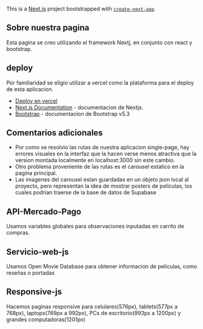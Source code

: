 This is a [Next.js](https://nextjs.org/) project bootstrapped with [`create-next-app`](https://github.com/vercel/next.js/tree/canary/packages/create-next-app).

## Sobre nuestra pagina

Esta pagina se creo utilizando el framework Nextj, en conjunto con react y bootstrap.


## deploy

Por familiaridad se eligio utilizar a vercel como la plataforma para el deploy de esta aplicacion.

- [Deploy en vercel](https://wilberger-verniere-react.vercel.app)
- [Next.js Documentation](https://nextjs.org/docs) - documentacion de Nextjs.
- [Bootstrap](https://getbootstrap.com/docs/5.3/getting-started/introduction/) - documentacion de Bootstrap v5.3

## Comentarios adicionales

- Por como se resolvio las rutas de nuestra aplicacion single-page, hay errores visuales en la interfaz que la hacen verse menos atractiva que la version montada localmente en localhost:3000 sin este cambio.
- Otro problema proveniente de las rutas es el carousel estatico en la pagina principal.
- Las imagenes del carousel estan guardadas en un objeto json local al proyecto, pero representan la idea de mostrar posters de peliculas, los cuales podrian traerse de la base de datos de Supabase

## API-Mercado-Pago
Usamos variables globales para observaciones inputadas en carrito de compras.

## Servicio-web-js
Usamos Open Movie Database para obtener informacion de peliculas, como reseñas o portadas

## Responsive-js
Hacemos paginas responsive para celulares(576px), tablets(577px a 768px), laptops(769px a 992px), PCs de escritorio(993px a 1200px) y grandes computadoras(1201px)